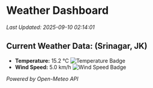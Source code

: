
# Weather Dashboard

_Last Updated: 2025-09-10 02:14:01_

## Current Weather Data: (Srinagar, JK)
- **Temperature:** 15.2 °C ![Temperature Badge](https://img.shields.io/badge/Temperature-Low%20Temp-blue)
- **Wind Speed:** 5.0 km/h ![Wind Speed Badge](https://img.shields.io/badge/Wind%20Speed-Light%20Wind-blue)

*Powered by Open-Meteo API*
